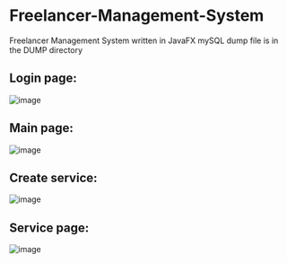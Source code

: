 # Freelancer-Management-System

Freelancer Management System written in JavaFX
mySQL dump file is in the DUMP directory


## Login page:
![image](https://user-images.githubusercontent.com/64317250/170850717-bd7f7725-26e8-4104-afc9-d981ba2eeb3a.png)

## Main page:
![image](https://user-images.githubusercontent.com/64317250/170850734-0e15aed5-fcd2-486c-aab8-5eff42355ec7.png)

## Create service:
![image](https://user-images.githubusercontent.com/64317250/170850741-9ebafcb1-77fa-4abc-b385-8521e5091b5d.png)

## Service page:
![image](https://user-images.githubusercontent.com/64317250/170850746-8bfcf528-3d83-4aa5-83ea-57d5d2833c2e.png)
